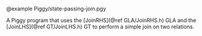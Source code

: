 @example Piggy/state-passing-join.pgy

A Piggy program that uses the [JoinRHS](@ref GLA/JoinRHS.h) GLA and the
[JoinLHS](@ref GT/JoinLHS.h) GT to perform a simple join on two relations.
